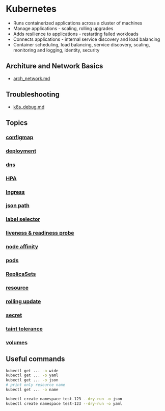# Kubernetes

* Runs containerized applications across a cluster of machines
* Manage applications - scaling, rolling upgrades
* Adds resilience to applications - restarting failed workloads
* Connects applications - internal service discovery and load balancing
* Container scheduling, load balancing, service discovery, scaling, monitoring and logging, identity, security

## Architure and Network Basics

* [arch_network.md](arch_network.md)

## Troubleshooting

* [k8s_debug.md](k8s_debug.md)

## Topics

### [configmap](configmap.md)

### [deployment](deployment.md)

### [dns](dns.md)

### [HPA](hpa.md)

### [Ingress](simplek8s/ingress.md)

### [json path](json_path.md)

### [label selector](label_selector.md)

### [liveness & readiness probe](liveness_readiness.md)

### [node affinity](node_affinity.md)

### [pods](pods.md)

### [ReplicaSets](resource.md)

### [resource](resource.md)

### [rolling update](rollingUpdate.md)

### [secret](secret.md)

### [taint tolerance](taint_toleration.md)

### [volumes](volumes.md)

## Useful commands

```bash
kubectl get ... -o wide
kubectl get ... -o yaml
kubectl get ... -o json
# print only resource name
kubectl get ... -o name
```

```bash
kubectl create namespace test-123 --dry-run -o json
kubectl create namespace test-123 --dry-run -o yaml
```
